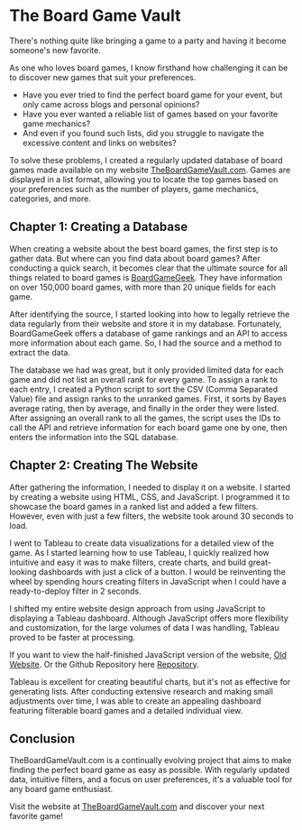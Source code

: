 # The Board Game Vault

There's nothing quite like bringing a game to a party and having it become someone's new favorite.

As one who loves board games, I know firsthand how challenging it can be to discover new games that suit your preferences.

- Have you ever tried to find the perfect board game for your event, but only came across blogs and personal opinions?
- Have you ever wanted a reliable list of games based on your favorite game mechanics?
- And even if you found such lists, did you struggle to navigate the excessive content and links on websites?

To solve these problems, I created a regularly updated database of board games made available on my website [TheBoardGameVault.com](https://theboardgamevault.com). Games are displayed in a list format, allowing you to locate the top games based on your preferences such as the number of players, game mechanics, categories, and more.

## Chapter 1: Creating a Database

When creating a website about the best board games, the first step is to gather data. But where can you find data about board games? After conducting a quick search, it becomes clear that the ultimate source for all things related to board games is [BoardGameGeek](https://boardgamegeek.com). They have information on over 150,000 board games, with more than 20 unique fields for each game.

After identifying the source, I started looking into how to legally retrieve the data regularly from their website and store it in my database. Fortunately, BoardGameGeek offers a database of game rankings and an API to access more information about each game. So, I had the source and a method to extract the data.

The database we had was great, but it only provided limited data for each game and did not list an overall rank for every game. To assign a rank to each entry, I created a Python script to sort the CSV (Comma Separated Value) file and assign ranks to the unranked games. First, it sorts by Bayes average rating, then by average, and finally in the order they were listed. After assigning an overall rank to all the games, the script uses the IDs to call the API and retrieve information for each board game one by one, then enters the information into the SQL database.

## Chapter 2: Creating The Website

After gathering the information, I needed to display it on a website. I started by creating a website using HTML, CSS, and JavaScript. I programmed it to showcase the board games in a ranked list and added a few filters. However, even with just a few filters, the website took around 30 seconds to load.

I went to Tableau to create data visualizations for a detailed view of the game. As I started learning how to use Tableau, I quickly realized how intuitive and easy it was to make filters, create charts, and build great-looking dashboards with just a click of a button. I would be reinventing the wheel by spending hours creating filters in JavaScript when I could have a ready-to-deploy filter in 2 seconds.

I shifted my entire website design approach from using JavaScript to displaying a Tableau dashboard. Although JavaScript offers more flexibility and customization, for the large volumes of data I was handling, Tableau proved to be faster at processing.

If you want to view the half-finished JavaScript version of the website, [Old Website](https://thebossusername.github.io/Senior-Project/).
Or the Github Repository here [Repository](https://github.com/TheBossUsername/Senior-Project).

Tableau is excellent for creating beautiful charts, but it's not as effective for generating lists. After conducting extensive research and making small adjustments over time, I was able to create an appealing dashboard featuring filterable board games and a detailed individual view.

## Conclusion

TheBoardGameVault.com is a continually evolving project that aims to make finding the perfect board game as easy as possible. With regularly updated data, intuitive filters, and a focus on user preferences, it's a valuable tool for any board game enthusiast.

Visit the website at [TheBoardGameVault.com](https://theboardgamevault.com) and discover your next favorite game!
